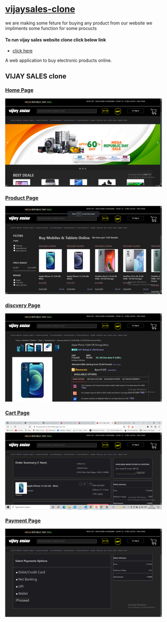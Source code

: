 <a href="https://focused-pike-a1a3fc.netlify.app/"><h1>vijaysales-clone</h1></a>


<p> we are making some feture for buying any product from our website we impliments some function for some procucts </p>

<h4> To run vijay sales website clone click below link</h4>
<ul> <li><a href="https://focused-pike-a1a3fc.netlify.app/ "> click here </a></li> </ul>

<div> <p> A web application to buy electronic products online.</p></div>
<div>
<h2> VIJAY SALES clone </h2>

<a href="https://focused-pike-a1a3fc.netlify.app/" ><div> <h3> Home Page </h3> 
  
  <img src="https://github.com/RAHULANN/vijay-Sales-project/blob/main/readmi%20img/Screenshot%20(857).png"/>
  </div></a>

<a href="https://focused-pike-a1a3fc.netlify.app/category.html" ><div> <h3>Product Page </h3> 
  
  <img src="https://github.com/RAHULANN/vijay-Sales-project/blob/main/readmi%20img/Screenshot%20(859).png"/>
  </div></a>

<a href=" https://focused-pike-a1a3fc.netlify.app/uniqueproduct"><div> <h3> discvery Page </h3> 
  
  <img src="https://github.com/RAHULANN/vijay-Sales-project/blob/main/readmi%20img/Screenshot%20(858).png"/>
  </div></a>
  
  <a href="https://focused-pike-a1a3fc.netlify.app/cart.html" ><div> <h3> Cart Page </h3> 
  
  <img src="https://github.com/RAHULANN/vijay-Sales-project/blob/main/readmi%20img/Screenshot%20(863).png"/>
  </div></a>
  
   <a href="https://focused-pike-a1a3fc.netlify.app/payments.html"><div> <h3> Payment Page </h3> 
  
  <img src="https://github.com/RAHULANN/vijay-Sales-project/blob/main/readmi%20img/Screenshot%20(862).png"/>
  </div></a>
</div>
